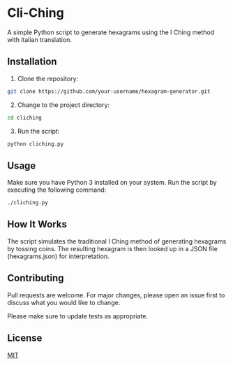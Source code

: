 # Cli-Ching

A simple Python script to generate hexagrams using the I Ching method with italian translation.

## Installation

1. Clone the repository:
```bash
git clone https://github.com/your-username/hexagram-generator.git
```
2. Change to the project directory:
```bash
cd cliching
```

3. Run the script:
```bash
python cliching.py
```

## Usage

Make sure you have Python 3 installed on your system. Run the script by executing the following command:

```bash
./cliching.py
```

## How It Works
The script simulates the traditional I Ching method of generating hexagrams by tossing coins. The resulting hexagram is then looked up in a JSON file (hexagrams.json) for interpretation.

## Contributing

Pull requests are welcome. For major changes, please open an issue first
to discuss what you would like to change.

Please make sure to update tests as appropriate.

## License

[MIT](https://choosealicense.com/licenses/mit/)
